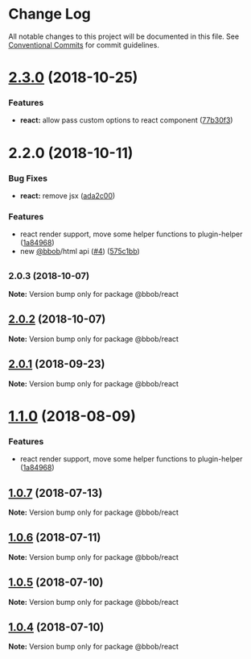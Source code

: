 # Change Log

All notable changes to this project will be documented in this file.
See [Conventional Commits](https://conventionalcommits.org) for commit guidelines.

<a name="2.3.0"></a>
# [2.3.0](https://github.com/JiLiZART/bbob/compare/v2.2.0...v2.3.0) (2018-10-25)


### Features

* **react:** allow pass custom options to react component ([77b30f3](https://github.com/JiLiZART/bbob/commit/77b30f3))




<a name="2.2.0"></a>
# 2.2.0 (2018-10-11)


### Bug Fixes

* **react:** remove jsx ([ada2c00](https://github.com/JiLiZART/bbob/commit/ada2c00))


### Features

* react render support, move some helper functions to plugin-helper ([1a84968](https://github.com/JiLiZART/bbob/commit/1a84968))
* new [@bbob](https://github.com/bbob)/html api ([#4](https://github.com/JiLiZART/bbob/issues/4)) ([575c1bb](https://github.com/JiLiZART/bbob/commit/575c1bb))




<a name="2.0.3"></a>
## <small>2.0.3 (2018-10-07)</small>





**Note:** Version bump only for package @bbob/react

<a name="2.0.2"></a>
## [2.0.2](https://github.com/JiLiZART/bbob/compare/@bbob/react@2.0.1...@bbob/react@2.0.2) (2018-10-07)




**Note:** Version bump only for package @bbob/react

<a name="2.0.1"></a>
## [2.0.1](https://github.com/JiLiZART/bbob/compare/@bbob/react@2.0.0...@bbob/react@2.0.1) (2018-09-23)




**Note:** Version bump only for package @bbob/react

<a name="1.1.0"></a>
# [1.1.0](https://github.com/JiLiZART/bbob/compare/@bbob/react@1.0.7...@bbob/react@1.1.0) (2018-08-09)


### Features

* react render support, move some helper functions to plugin-helper ([1a84968](https://github.com/JiLiZART/bbob/commit/1a84968))




<a name="1.0.7"></a>
## [1.0.7](https://github.com/JiLiZART/bbob/compare/@bbob/react@1.0.6...@bbob/react@1.0.7) (2018-07-13)




**Note:** Version bump only for package @bbob/react

<a name="1.0.6"></a>
## [1.0.6](https://github.com/JiLiZART/bbob/compare/@bbob/react@1.0.5...@bbob/react@1.0.6) (2018-07-11)




**Note:** Version bump only for package @bbob/react

<a name="1.0.5"></a>
## [1.0.5](https://github.com/JiLiZART/bbob/compare/@bbob/react@1.0.4...@bbob/react@1.0.5) (2018-07-10)




**Note:** Version bump only for package @bbob/react

<a name="1.0.4"></a>
## [1.0.4](https://github.com/JiLiZART/bbob/compare/@bbob/react@1.0.3...@bbob/react@1.0.4) (2018-07-10)




**Note:** Version bump only for package @bbob/react
